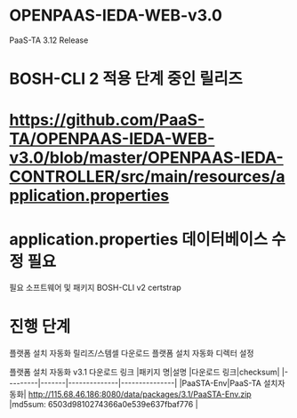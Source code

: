 # OPENPAAS-IEDA-WEB-v3.0
PaaS-TA 3.12 Release

# BOSH-CLI 2 적용 단계 중인 릴리즈
# https://github.com/PaaS-TA/OPENPAAS-IEDA-WEB-v3.0/blob/master/OPENPAAS-IEDA-CONTROLLER/src/main/resources/application.properties
# application.properties 데이터베이스 수정 필요

필요 소프트웨어 및 패키지
BOSH-CLI v2
certstrap

# 진행 단계 
플랫폼 설치 자동화 릴리즈/스템셀 다운로드
플랫폼 설치 자동화 디렉터 설정

플랫폼 설치 자동화 v3.1 다운로드 링크
|패키지 명|설명 |다운로드 링크|checksum|
|---------|-------|--------------|---------------|
|PaaSTA-Env|PaaS-TA 설치자동화| http://115.68.46.186:8080/data/packages/3.1/PaaSTA-Env.zip |md5sum: 6503d9810274366a0e539e637fbaf776 |
